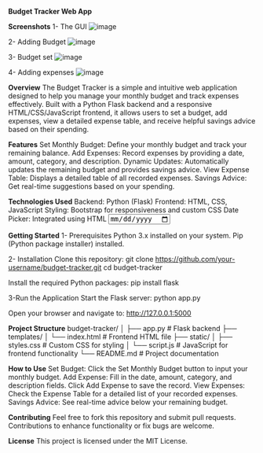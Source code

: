 **Budget Tracker Web App**

**Screenshots**
1- The GUI
![image](https://github.com/user-attachments/assets/da3cb1c3-a639-4ce1-acce-0b82caa7044f)

2- Adding Budget
![image](https://github.com/user-attachments/assets/ac7ccdfe-fdbe-47a2-a78c-59a95350f929)

3- Budget set
![image](https://github.com/user-attachments/assets/58c8ce76-bdff-498e-bf16-8f919742473d)

4- Adding expenses
![image](https://github.com/user-attachments/assets/f86f80fe-797a-4381-a443-db9e603a5bea)


**Overview**
The Budget Tracker is a simple and intuitive web application designed to help you manage your monthly budget and track expenses effectively. Built with a Python Flask backend and a responsive HTML/CSS/JavaScript frontend, it allows users to set a budget, add expenses, view a detailed expense table, and receive helpful savings advice based on their spending.

**Features**
Set Monthly Budget: Define your monthly budget and track your remaining balance.
Add Expenses: Record expenses by providing a date, amount, category, and description.
Dynamic Updates: Automatically updates the remaining budget and provides savings advice.
View Expense Table: Displays a detailed table of all recorded expenses.
Savings Advice: Get real-time suggestions based on your spending.

**Technologies Used**
Backend: Python (Flask)
Frontend: HTML, CSS, JavaScript
Styling: Bootstrap for responsiveness and custom CSS
Date Picker: Integrated using HTML <input type="date">

**Getting Started**
1- Prerequisites
Python 3.x installed on your system.
Pip (Python package installer) installed.

2- Installation
Clone this repository:
git clone https://github.com/your-username/budget-tracker.git
cd budget-tracker

Install the required Python packages:
pip install flask

3-Run the Application
Start the Flask server:
python app.py

Open your browser and navigate to:
http://127.0.0.1:5000


**Project Structure**
budget-tracker/
│
├── app.py                 # Flask backend
├── templates/
│   └── index.html         # Frontend HTML file
├── static/
│   ├── styles.css         # Custom CSS for styling
│   └── script.js          # JavaScript for frontend functionality
└── README.md              # Project documentation


**How to Use**
Set Budget: Click the Set Monthly Budget button to input your monthly budget.
Add Expense:
Fill in the date, amount, category, and description fields.
Click Add Expense to save the record.
View Expenses: Check the Expense Table for a detailed list of your recorded expenses.
Savings Advice: See real-time advice below your remaining budget.

**Contributing**
Feel free to fork this repository and submit pull requests. Contributions to enhance functionality or fix bugs are welcome.

**License**
This project is licensed under the MIT License.
